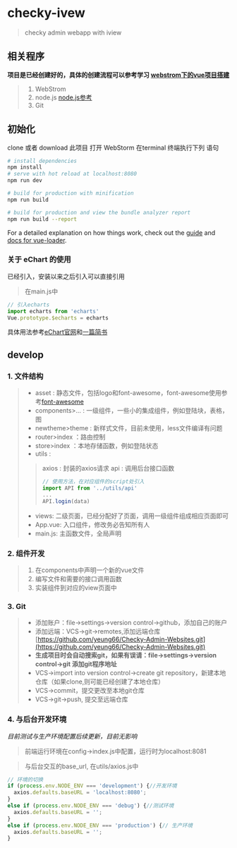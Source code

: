 # checky-ivew

> checky admin webapp with iview
## 相关程序

**项目是已经创建好的，具体的创建流程可以参考学习 [webstrom下的vue项目搭建](https://blog.csdn.net/weixin_40877388/article/details/80911934)**

> 1. WebStrom
> 2. node.js [node.js参考](https://blog.csdn.net/xmzyjr123/article/details/79428611)
> 3. Git

## 初始化
 clone 或者 download 此项目
打开 WebStorm 在terminal 终端执行下列 语句

``` bash
# install dependencies
npm install 
# serve with hot reload at localhost:8080
npm run dev 

# build for production with minification
npm run build 

# build for production and view the bundle analyzer report
npm run build --report
```

For a detailed explanation on how things work, check out the [guide](http://vuejs-templates.github.io/webpack/) and [docs for vue-loader](http://vuejs.github.io/vue-loader).

### 关于 eChart 的使用 
已经引入，安装以来之后引入可以直接引用
> 在main.js中
```javascript
// 引入echarts
import echarts from 'echarts'
Vue.prototype.$echarts = echarts
```
具体用法参考[eChart官网](https://www.npmjs.com/package/echarts)和[一篇简书](https://www.jianshu.com/p/cf0a54374419)

## develop

### 1. 文件结构

> * asset : 静态文件，包括logo和font-awesome，font-awesome使用参考[font-awesome](http://fontawesome.dashgame.com/)
> * components>... : 一级组件，一些小的集成组件，例如登陆块，表格，图
> * newtheme>theme : 新样式文件，目前未使用，less文件编译有问题
> * router>index ：路由控制
> * store>index ：本地存储函数，例如登陆状态
> * utils :
> > axios : 封装的axios请求
> > api : 调用后台接口函数
> > ```javascript
> > // 使用方法，在对应组件的script处引入
> > import API from '../utils/api'
> > ...
> > API.login(data)
> > ```
> * views: 二级页面，已经分配好了页面，调用一级组件组成相应页面即可
> * App.vue: 入口组件，修改务必告知所有人
> * main.js: 主函数文件，全局声明

### 2. 组件开发

> 1. 在components中声明一个新的vue文件
> 2. 编写文件和需要的接口调用函数
> 3. 实装组件到对应的view页面中

### 3. Git

> * 添加账户：file->settings->version control->github，添加自己的账户
> * 添加远端：VCS->git->remotes,添加远端仓库[https://github.com/yeung66/Checky-Admin-Websites.git](https://github.com/yeung66/Checky-Admin-Websites.git)
> * **生成项目时会自动搜索git，如果有误请：file->settings->version control->git 添加git程序地址**
> * VCS->import into version control->create git repository，新建本地仓库（如果clone,则可能已经创建了本地仓库）
> * VCS->commit，提交更改至本地git仓库
> * VCS->git->push, 提交至远端仓库

### 4. 与后台开发环境

*目前测试与生产环境配置后续更新，目前无影响*

> 前端运行环境在config->index.js中配置，运行时为localhost:8081

> 与后台交互的base_url, 在utils/axios.js中
```javascript
// 环境的切换
if (process.env.NODE_ENV === 'development') {//开发环境
  axios.defaults.baseURL = 'localhost:8080';
}
else if (process.env.NODE_ENV === 'debug') {//测试环境
  axios.defaults.baseURL = '';
}
else if (process.env.NODE_ENV === 'production') {// 生产环境
  axios.defaults.baseURL = '';
}
```
